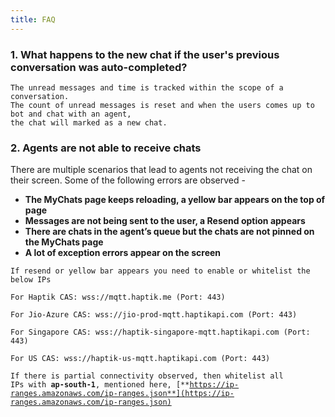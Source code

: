 ```yaml
---
title: FAQ
---
```


### 1. What happens to the new chat if the user's previous conversation was auto-completed?

```
The unread messages and time is tracked within the scope of a conversation. 
The count of unread messages is reset and when the users comes up to bot and chat with an agent, 
the chat will marked as a new chat.
```

### 2. Agents are not able to receive chats

There are multiple scenarios that lead to agents not receiving the chat on their screen. Some of the following errors are observed -  

* **The MyChats page keeps reloading, a yellow bar appears on the top of page**
* **Messages are not being sent to the user, a Resend option appears**
* **There are chats in the agent’s queue but the chats are not pinned on the MyChats page**
* **A lot of exception errors appear on the screen**


```
If resend or yellow bar appears you need to enable or whitelist the below IPs

For Haptik CAS: wss://mqtt.haptik.me (Port: 443)

For Jio-Azure CAS: wss://jio-prod-mqtt.haptikapi.com (Port: 443)

For Singapore CAS: wss://haptik-singapore-mqtt.haptikapi.com (Port: 443)

For US CAS: wss://haptik-us-mqtt.haptikapi.com (Port: 443)
```

<code>If there is partial connectivity observed, then whitelist all IPs with <b>ap-south-1</b>, mentioned here, [**https://ip-ranges.amazonaws.com/ip-ranges.json**](https://ip-ranges.amazonaws.com/ip-ranges.json)</code>
